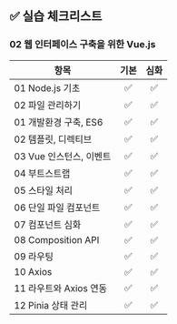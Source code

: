## ✅ 실습 체크리스트

### 02 웹 인터페이스 구축을 위한 Vue.js

| 항목                    | 기본 | 심화 |
| ----------------------- | :--: | :--: |
| 01 Node.js 기초         |  ✅  |  ✅  |
| 02 파일 관리하기        |  ✅  |  ✅  |
| 01 개발환경 구축, ES6   |  ✅  |  ✅  |
| 02 템플릿, 디렉티브     |  ✅  |  ✅  |
| 03 Vue 인스턴스, 이벤트 |  ✅  |  ✅  |
| 04 부트스트랩           |  ✅  |  ✅  |
| 05 스타일 처리          |  ✅  |  ✅  |
| 06 단일 파일 컴포넌트   |  ✅  |  ✅  |
| 07 컴포넌트 심화        |  ✅  |  ✅  |
| 08 Composition API      |  ✅  |  ✅  |
| 09 라우팅               |  ✅  |  ✅  |
| 10 Axios                |  ✅  |  ✅  |
| 11 라우트와 Axios 연동  |  ✅  |  ✅  |
| 12 Pinia 상태 관리      |  ✅  |  ✅  |

